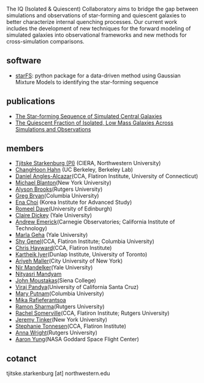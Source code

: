 The IQ (Isolated & Quiescent) Collaboratory aims to bridge the gap between simulations and observations of star-forming and quiescent galaxies to better characterize internal quenching processes. Our current work includes the development of new techniques for the forward modeling of simulated galaxies into observational frameworks and new methods for cross-simulation comparisons.

## software
- [starFS](https://github.com/IQcollaboratory/starFS): python package for a data-driven method using Gaussian Mixture Models
to identifying the star-forming sequence

## publications 
- [The Star-forming Sequence of Simulated Central Galaxies](https://ui.adsabs.harvard.edu/abs/2019ApJ...872..160H/abstract)
- [The Quiescent Fraction of Isolated, Low Mass Galaxies Across Simulations and Observations](https://ui.adsabs.harvard.edu/abs/2020arXiv201001132D/abstract)

## members 
- [Tjitske Starkenburg (PI)](https://tstarkenburg.github.io/) (CIERA, Northwestern University)
- [ChangHoon Hahn](http://changhoonhahn.github.io/) (UC Berkeley, Berkeley Lab) 
- [Daniel Angles-Alcazar]()(CCA, Flatiron Institute, University of Connecticut)
- [Michael Blanton]()(New York University)
- [Alyson Brooks]()(Rutgers University)
- [Greg Bryan]()(Columbia University)
- [Ena Choi](https://sites.google.com/site/astroenachoi/) (Korea Institute for Advanced Study)
- [Romeel Dave]()(University of Edinburgh)
- [Claire Dickey](http://clairedickey.com/) (Yale University)
- [Andrew Emerick]()(Carnegie Observatories; California Institute of Technology)
- [Marla Geha](http://www.astro.yale.edu/mgeha/) (Yale University)
- [Shy Genel]()(CCA, Flatiron Institute; Columbia University)
- [Chris Hayward]()(CCA, Flatiron Institute)
- [Kartheik Iyer]()(Dunlap Institute, University of Toronto)
- [Ariyeh Maller]()(City University of New York)
- [Nir Mandelker]()(Yale University)
- [Nityasri Mandyam]()
- [John Moustakas]()(Siena College)
- [Viraj Pandya]()(University of California Santa Cruz)
- [Mary Putnam]()(Columbia University)
- [Mika Rafieferantsoa]()
- [Ramon Sharma]()(Rutgers University)
- [Rachel Somerville]()(CCA, Flatiron Institute; Rutgers University)
- [Jeremy Tinker]()(New York University)
- [Stephanie Tonnesen]()(CCA, Flatiron Institute)
- [Anna Wright]()(Rutgers University)
- [Aaron Yung]()(NASA Goddard Space Flight Center)

## cotanct
tjitske.starkenburg [at] northwestern.edu
